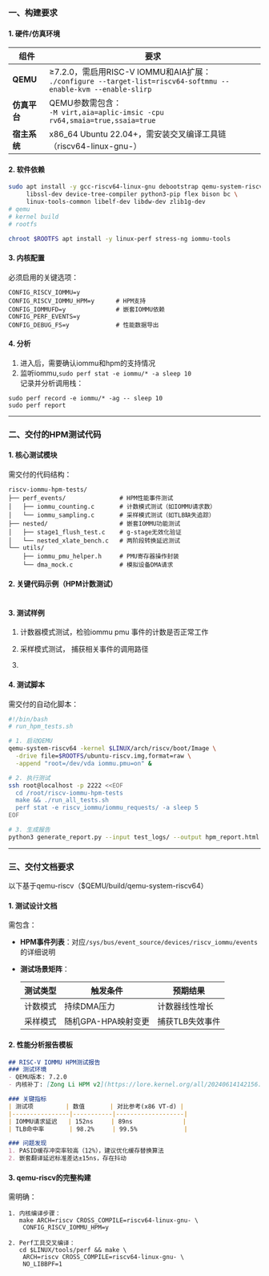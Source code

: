 ### **一、构建要求**
#### **1. 硬件/仿真环境**
| **组件**              | **要求**                                                                 |
|-----------------------|-------------------------------------------------------------------------|
| **QEMU**              | ≥7.2.0，需启用RISC-V IOMMU和AIA扩展：<br>`./configure --target-list=riscv64-softmmu --enable-kvm --enable-slirp` |
| **仿真平台**          | QEMU参数需包含：<br>`-M virt,aia=aplic-imsic -cpu rv64,smaia=true,ssaia=true` |
| **宿主系统**          | x86_64 Ubuntu 22.04+，需安装交叉编译工具链（riscv64-linux-gnu-）           |

#### **2. 软件依赖**
```bash
sudo apt install -y gcc-riscv64-linux-gnu debootstrap qemu-system-riscv64 \
     libssl-dev device-tree-compiler python3-pip flex bison bc \
     linux-tools-common libelf-dev libdw-dev zlib1g-dev
# qemu
# kernel build
# rootfs

chroot $ROOTFS apt install -y linux-perf stress-ng iommu-tools
```

#### **3. 内核配置**
必须启用的关键选项：
```text
CONFIG_RISCV_IOMMU=y
CONFIG_RISCV_IOMMU_HPM=y      # HPM支持
CONFIG_IOMMUFD=y              # 嵌套IOMMU依赖
CONFIG_PERF_EVENTS=y
CONFIG_DEBUG_FS=y             # 性能数据导出
```

#### 4. 分析

1. 进入后，需要确认iommu和hpm的支持情况
2. 监听iommu,`sudo perf stat -e iommu/* -a sleep 10`<br>
记录并分析调用栈：

```
sudo perf record -e iommu/* -ag -- sleep 10
sudo perf report
```

---

### **二、交付的HPM测试代码**
#### **1. 核心测试模块**
需交付的代码结构：
```text
riscv-iommu-hpm-tests/
├── perf_events/               # HPM性能事件测试
│   ├── iommu_counting.c       # 计数模式测试（如IOMMU请求数）
│   └── iommu_sampling.c       # 采样模式测试（如TLB缺失追踪）
├── nested/                    # 嵌套IOMMU功能测试
│   ├── stage1_flush_test.c    # g-stage无效化验证
│   └── nested_xlate_bench.c   # 两阶段转换延迟测试
└── utils/
    ├── iommu_pmu_helper.h     # PMU寄存器操作封装
    └── dma_mock.c             # 模拟设备DMA请求
```

#### **2. 关键代码示例（HPM计数测试）**

```
```

#### 3. 测试样例

1. 计数器模式测试，检验iommu pmu 事件的计数是否正常工作
2. 采样模式测试， 捕获相关事件的调用路径

3. 

#### **4. 测试脚本**

需交付的自动化脚本：
```bash
#!/bin/bash
# run_hpm_tests.sh

# 1. 启动QEMU
qemu-system-riscv64 -kernel $LINUX/arch/riscv/boot/Image \
  -drive file=$ROOTFS/ubuntu-riscv.img,format=raw \
  -append "root=/dev/vda iommu.pmu=on" &

# 2. 执行测试
ssh root@localhost -p 2222 <<EOF
  cd /root/riscv-iommu-hpm-tests
  make && ./run_all_tests.sh
  perf stat -e riscv_iommu/iommu_requests/ -a sleep 5
EOF

# 3. 生成报告
python3 generate_report.py --input test_logs/ --output hpm_report.html
```

---

### **三、交付文档要求**

以下基于qemu-riscv（$QEMU/build/qemu-system-riscv64）

#### **1. 测试设计文档**
需包含：
- **HPM事件列表**：对应`/sys/bus/event_source/devices/riscv_iommu/events`的详细说明
- **测试场景矩阵**：
  
  | **测试类型**   | **触发条件**              | **预期结果**                  |
  |---------------|--------------------------|-----------------------------|
  | 计数模式       | 持续DMA压力              | 计数器线性增长                |
  | 采样模式       | 随机GPA-HPA映射变更       | 捕获TLB失效事件               |

#### **2. 性能分析报告模板**
```markdown
## RISC-V IOMMU HPM测试报告
### 测试环境
- QEMU版本: 7.2.0
- 内核补丁: [Zong Li HPM v2](https://lore.kernel.org/all/20240614142156.29420-2-zong.li@sifive.com/)

### 关键指标
| 测试项         | 数值       | 对比参考(x86 VT-d) |
|----------------|-----------|-------------------|
| IOMMU请求延迟   | 152ns     | 89ns              |
| TLB命中率       | 98.2%     | 99.5%             |

### 问题发现
1. PASID缓存冲突率较高（12%），建议优化缓存替换算法
2. 嵌套翻译延迟标准差达±15ns，存在抖动
```

#### **3. qemu-riscv的完整构建**
需明确：
```text
1. 内核编译步骤：
   make ARCH=riscv CROSS_COMPILE=riscv64-linux-gnu- \
    CONFIG_RISCV_IOMMU_HPM=y

2. Perf工具交叉编译：
   cd $LINUX/tools/perf && make \
    ARCH=riscv CROSS_COMPILE=riscv64-linux-gnu- \
    NO_LIBBPF=1
```

